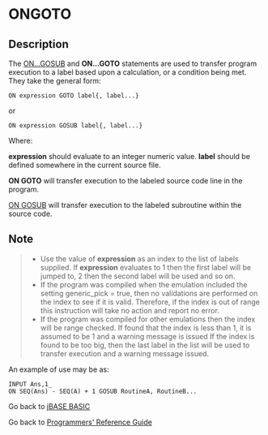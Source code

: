 # ONGOTO

<PageHeader />  

## Description

The [ON...GOSUB](./../gosub) and **ON...GOTO** statements are used to transfer program execution to a label based upon a calculation, or a condition being met. They take the general form:

```
ON expression GOTO label{, label...}
```

or

```
ON expression GOSUB label{, label...}
```

Where:

**expression** should evaluate to an integer numeric value. **label** should be defined somewhere in the current source file.

**ON GOTO** will transfer execution to the labeled source code line in the program.

[ON GOSUB](./../gosub) will transfer execution to the labeled subroutine within the source code.

## Note

> - Use the value of **expression** as an index to the list of labels supplied. If **expression** evaluates to 1 then the first label will be jumped to, 2 then the second label will be used and so on.
> - If the program was compiled when the emulation included the setting generic\_pick = true, then no validations are performed on the index to see if it is valid. Therefore, if the index is out of range this instruction will take no action and report no error.
> - If the program was compiled for other emulations then the index will be range checked. If found that the index is less than 1, it is assumed to be 1 and a warning message is issued If the index is found to be too big, then the last label in the list will be used to transfer execution and a warning message issued.

An example of use may be as:

```
INPUT Ans,1_
ON SEQ(Ans) - SEQ(A) + 1 GOSUB RoutineA, RoutineB...
```

Go back to [jBASE BASIC](./../README.md)

Go back to [Programmers' Reference Guide](./../../reference-guides/jbc/README.md)

<PageFooter />
